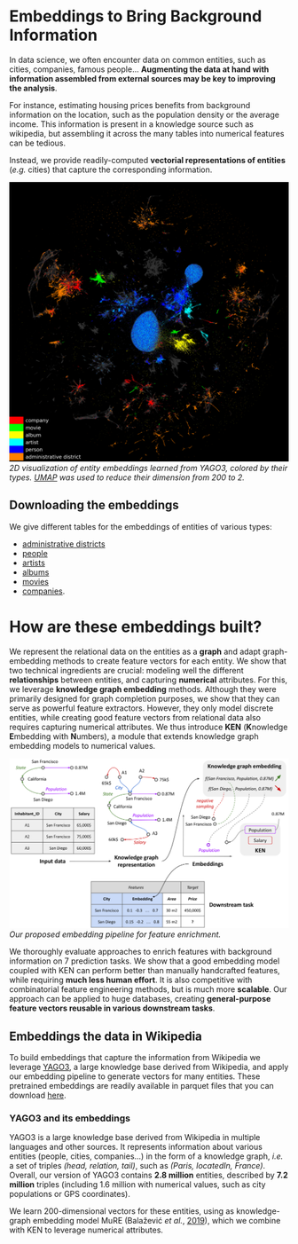 
# Embeddings to Bring Background Information

In data science, we often encounter data on common entities, such as cities, companies, famous people... **Augmenting the data at hand with information assembled from external sources may be key to improving the analysis**. 

For instance, estimating housing prices benefits from background information on the location, such as the population density or the average income. This information is present in a knowledge source such as wikipedia, but assembling it across the many tables into numerical features can be tedious.

Instead, we provide readily-computed **vectorial representations of entities** (*e.g.* cities) that capture the corresponding information. 


![entity_types](assets/figures/entity_types.png)
*2D visualization of entity embeddings learned from YAGO3, colored by
their types. [UMAP](https://umap-learn.readthedocs.io/en/latest/) was
used to reduce their dimension from 200 to 2.*

## Downloading the embeddings

We give different tables for the embeddings of entities of various types:

* [administrative districts](assets/data/emb_administrative_district.parquet)
* [people](assets/data/emb_person.parquet)
* [artists](assets/data/emb_artist.parquet)
* [albums](assets/data/emb_album.parquet)
* [movies](assets/data/emb_movie.parquet)
* [companies](assets/data/emb_company.parquet).


# How are these embeddings built?

We represent the relational data on the entities as a **graph** and adapt
graph-embedding methods to create feature vectors for each entity. We show that two technical ingredients are crucial: modeling well the different **relationships** between entities, and capturing **numerical** attributes. For this, we leverage **knowledge graph embedding** methods. Although they were primarily designed for graph completion purposes, we show that they can serve as powerful feature extractors. However, they only model discrete entities, while creating good feature vectors from relational data also requires capturing numerical attributes. We thus introduce **KEN** (**K**nowledge **E**mbedding with **N**umbers), a module that extends knowledge graph embedding models to numerical values.

![embedding_pipeline](assets/figures/embedding_pipeline.png)
*Our proposed embedding pipeline for feature enrichment.*

We thoroughly evaluate approaches to enrich features with background information on 7 prediction tasks. We show that a good embedding model coupled with KEN can perform better than manually handcrafted features, while requiring **much less human effort**. It is also competitive with combinatorial feature engineering methods, but is much more **scalable**. Our approach can be applied to huge databases, creating **general-purpose feature vectors reusable in various downstream tasks**.

## Embeddings the data in Wikipedia

To build embeddings that capture the information from Wikipedia we leverage [YAGO3](https://yago-knowledge.org/downloads/yago-3), a large knowledge base derived from Wikipedia, and apply our embedding pipeline to generate vectors for many entities. These pretrained embeddings are readily available in parquet files that you can download [here](#downloading-entity-embeddings).

### YAGO3 and its embeddings
YAGO3 is a large knowledge base derived from Wikipedia in multiple languages and other sources.
It represents information about various entities (people, cities, companies...) in the form of a knowledge graph, *i.e.* a set of triples *(head, relation, tail)*, such as *(Paris, locatedIn, France)*.
Overall, our version of YAGO3 contains **2.8 million** entities, described by **7.2 million** triples (including 1.6 million with numerical values, such as city populations or GPS coordinates).

We learn 200-dimensional vectors for these entities, using as knowledge-graph embedding model MuRE (Balažević *et al.*, [2019](https://arxiv.org/abs/1905.09791)), which we combine with KEN to leverage numerical attributes.


